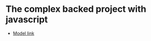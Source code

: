 # The complex backed project with javascript

- [Model link]( https://app.eraser.io/workspace/YtPqZ1VogxGy1jzIDkzj)